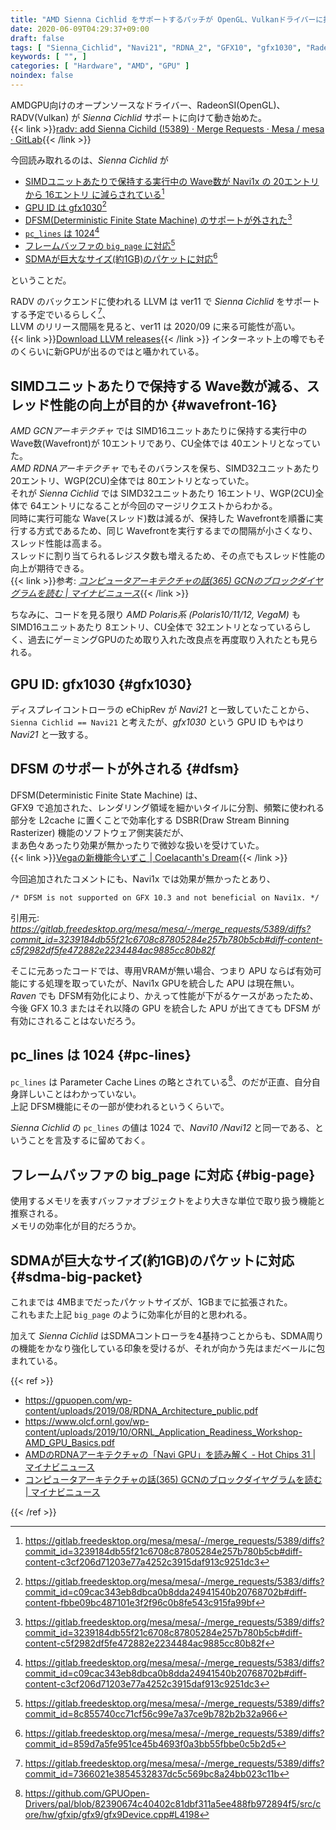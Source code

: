 ```yaml
---
title: "AMD Sienna Cichlid をサポートするパッチが OpenGL、Vulkanドライバーに投稿される"
date: 2020-06-09T04:29:37+09:00
draft: false
tags: [ "Sienna_Cichlid", "Navi21", "RDNA_2", "GFX10", "gfx1030", "RadeonSI", "RADV" ]
keywords: [ "", ]
categories: [ "Hardware", "AMD", "GPU" ]
noindex: false
---
```


AMDGPU向けのオープンソースなドライバー、RadeonSI(OpenGL)、RADV(Vulkan) が *Sienna Cichlid* サポートに向けて動き始めた。  
{{< link >}}[radv: add Sienna Cichild (!5389) · Merge Requests · Mesa / mesa · GitLab](https://gitlab.freedesktop.org/mesa/mesa/-/merge_requests/5389/commits){{< /link >}}

今回読み取れるのは、*Sienna Cichlid* が

 * [SIMDユニットあたりで保持する実行中の Wave数が Navi1x の 20エントリ から 16エントリ に減らされている](#wavefront-16)[^2]
 * [GPU ID は gfx1030](#gfx1030)[^1]
 * [DFSM(Deterministic Finite State Machine) のサポートが外された](#dfsm)[^3]
 * [`pc_lines` は 1024](#pc-lines)[^5]
 * [フレームバッファの `big_page` に対応](#big-page)[^4]
 * [SDMAが巨大なサイズ(約1GB)のパケットに対応](#sdma-big-packet)[^6]

ということだ。  

[^1]: <https://gitlab.freedesktop.org/mesa/mesa/-/merge_requests/5383/diffs?commit_id=c09cac343eb8dbca0b8dda24941540b20768702b#diff-content-fbbe09bc487101e3f2f96c0b8fe543c915fa99bf>
[^2]: <https://gitlab.freedesktop.org/mesa/mesa/-/merge_requests/5389/diffs?commit_id=3239184db55f21c6708c87805284e257b780b5cb#diff-content-c3cf206d71203e77a4252c3915daf913c9251dc3>
[^3]: <https://gitlab.freedesktop.org/mesa/mesa/-/merge_requests/5389/diffs?commit_id=3239184db55f21c6708c87805284e257b780b5cb#diff-content-c5f2982df5fe472882e2234484ac9885cc80b82f>
[^4]: <https://gitlab.freedesktop.org/mesa/mesa/-/merge_requests/5389/diffs?commit_id=8c855740cc71cf56c99e7a37ce9b782b2b32a966>
[^5]: <https://gitlab.freedesktop.org/mesa/mesa/-/merge_requests/5383/diffs?commit_id=c09cac343eb8dbca0b8dda24941540b20768702b#diff-content-c3cf206d71203e77a4252c3915daf913c9251dc3>
[^6]: <https://gitlab.freedesktop.org/mesa/mesa/-/merge_requests/5389/diffs?commit_id=859d7a5fe951ce45b4693f0a3bb55fbbe0c5b2d5>

RADV のバックエンドに使われる LLVM は ver11 で *Sienna Cichlid* をサポートする予定でいるらしく[^8]、  
LLVM のリリース間隔を見ると、ver11 は 2020/09 に来る可能性が高い。  
{{< link >}}[Download LLVM releases](https://releases.llvm.org/){{< /link >}}
インターネット上の噂でもそのくらいに新GPUが出るのではと囁かれている。  

[^8]: <https://gitlab.freedesktop.org/mesa/mesa/-/merge_requests/5389/diffs?commit_id=7366021e3854532837dc5c569bc8a24bb023c11b>

## SIMDユニットあたりで保持する Wave数が減る、スレッド性能の向上が目的か {#wavefront-16}
*AMD GCNアーキテクチャ* では SIMD16ユニットあたりに保持する実行中の Wave数(Wavefront)が 10エントリであり、CU全体では 40エントリとなっていた。  
*AMD RDNAアーキテクチャ* でもそのバランスを保ち、SIMD32ユニットあたり 20エントリ、WGP(2CU)全体では 80エントリとなっていた。  
それが *Sienna Cichlid* では SIMD32ユニットあたり 16エントリ、WGP(2CU)全体で 64エントリになることが今回のマージリクエストからわかる。  
同時に実行可能な Wave(スレッド)数は減るが、保持した Wavefrontを順番に実行する方式であるため、同じ Wavefrontを実行するまでの間隔が小さくなり、スレッド性能は高まる。  
スレッドに割り当てられるレジスタ数も増えるため、その点でもスレッド性能の向上が期待できる。  
{{< link >}}参考: <cite>[コンピュータアーキテクチャの話(365) GCNのブロックダイヤグラムを読む | マイナビニュース](https://news.mynavi.jp/article/architecture-365/)</cite>{{< /link >}}

ちなみに、コードを見る限り *AMD Polaris系 (Polaris10/11/12, VegaM)* も SIMD16ユニットあたり 8エントリ、CU全体で 32エントリとなっているらしく、過去にゲーミングGPUのため取り入れた改良点を再度取り入れたとも見られる。  

## GPU ID: gfx1030 {#gfx1030}
ディスプレイコントローラの eChipRev が *Navi21* と一致していたことから、`Sienna Cichlid == Navi21` と考えたが、*gfx1030* という GPU ID もやはり *Navi21* と一致する。  

## DFSM のサポートが外される {#dfsm}
DFSM(Deterministic Finite State Machine) は、  
GFX9 で追加された、レンダリング領域を細かいタイルに分割、頻繁に使われる部分を L2cache に置くことで効率化する DSBR(Draw Stream Binning Rasterizer) 機能のソフトウェア側実装だが、  
まあ色々あったり効果が無かったりで微妙な扱いを受けていた。  
{{< link >}}[Vegaの新機能今いずこ | Coelacanth's Dream](/posts/2019/12/07/where-vega-new-feature/#dsbr-draw-stream-binning-rasterizer){{< /link >}}

今回追加されたコメントにも、Navi1x では効果が無かったとあり、  

```
/* DFSM is not supported on GFX 10.3 and not beneficial on Navi1x. */
```

引用元: <cite><https://gitlab.freedesktop.org/mesa/mesa/-/merge_requests/5389/diffs?commit_id=3239184db55f21c6708c87805284e257b780b5cb#diff-content-c5f2982df5fe472882e2234484ac9885cc80b82f></cite>

そこに元あったコードでは、専用VRAMが無い場合、つまり APU ならば有効可能にする処理を取っていたが、Navi1x GPUを統合した APU は現在無い。  
*Raven* でも DFSM有効化により、かえって性能が下がるケースがあったため、今後 GFX 10.3 またはそれ以降の GPU を統合した APU が出てきても DFSM が有効にされることはないだろう。  

## pc_lines は 1024 {#pc-lines}
`pc_lines` は Parameter Cache Lines の略とされている[^7]、のだが正直、自分自身詳しいことはわかっていない。  
上記 DFSM機能にその一部が使われるというくらいで。  

*Sienna Cichlid* の `pc_lines` の値は 1024 で、*Navi10 /Navi12* と同一である、ということを言及するに留めておく。  

[^7]: <https://github.com/GPUOpen-Drivers/pal/blob/82390674c40402c81dbf311a5ee488fb972894f5/src/core/hw/gfxip/gfx9/gfx9Device.cpp#L4198>

## フレームバッファの big_page に対応 {#big-page}
使用するメモリを表すバッファオブジェクトをより大きな単位で取り扱う機能と推察される。  
メモリの効率化が目的だろうか。  

## SDMAが巨大なサイズ(約1GB)のパケットに対応 {#sdma-big-packet}
これまでは 4MBまでだったパケットサイズが、1GBまでに拡張された。  
これもまた上記 `big_page` のように効率化が目的と思われる。  

加えて *Sienna Cichlid* はSDMAコントローラを4基持つことからも、SDMA周りの機能をかなり強化している印象を受けるが、それが向かう先はまだベールに包まれている。  

{{< ref >}}

 * <https://gpuopen.com/wp-content/uploads/2019/08/RDNA_Architecture_public.pdf>
 * <https://www.olcf.ornl.gov/wp-content/uploads/2019/10/ORNL_Application_Readiness_Workshop-AMD_GPU_Basics.pdf>
 * [AMDのRDNAアーキテクチャの「Navi GPU」を読み解く - Hot Chips 31 | マイナビニュース](https://news.mynavi.jp/article/20191023-912850/)
 * [コンピュータアーキテクチャの話(365) GCNのブロックダイヤグラムを読む | マイナビニュース](https://news.mynavi.jp/article/architecture-365/)

{{< /ref >}}
